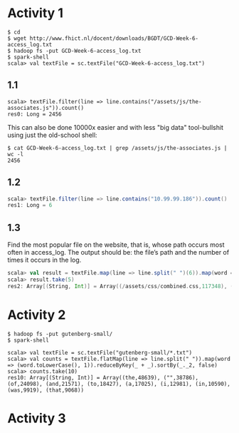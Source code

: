 
# Activity 1

```
$ cd
$ wget http://www.fhict.nl/docent/downloads/BGDT/GCD-Week-6-access_log.txt
$ hadoop fs -put GCD-Week-6-access_log.txt
$ spark-shell
scala> val textFile = sc.textFile("GCD-Week-6-access_log.txt")
```

## 1.1

```
scala> textFile.filter(line => line.contains("/assets/js/the-associates.js")).count()
res0: Long = 2456
```

This can also be done 10000x easier and with less "big data" tool-bullshit using just the old-school shell:

```
$ cat GCD-Week-6-access_log.txt | grep /assets/js/the-associates.js | wc -l
2456
```

## 1.2

```scala
scala> textFile.filter(line => line.contains("10.99.99.186")).count()
res1: Long = 6
```

## 1.3

Find the most popular file on the website, that is, whose path occurs most often in access_log. The output should be: the file’s path and the number of times it occurs in the log.

```scala
scala> val result = textFile.map(line => line.split(" ")(6)).map(word => (word, 1)).reduceByKey((a, b) => a + b).sortBy(_._2, false)
scala> result.take(5)
res2: Array[(String, Int)] = Array((/assets/css/combined.css,117348), (/assets/js/javascript_combined.js,106818), (/,99303), (/assets/img/home-logo.png,98744), (/assets/css/printstyles.css,93158))
```

# Activity 2

```
$ hadoop fs -put gutenberg-small/
$ spark-shell

scala> val textFile = sc.textFile("gutenberg-small/*.txt")
scala> val counts = textFile.flatMap(line => line.split(" ")).map(word => (word.toLowerCase(), 1)).reduceByKey(_ + _).sortBy(_._2, false)
scala> counts.take(10)
res10: Array[(String, Int)] = Array((the,48639), ("",38786), (of,24098), (and,21571), (to,18427), (a,17025), (i,12981), (in,10590), (was,9919), (that,9068))
```

# Activity 3

```

```
